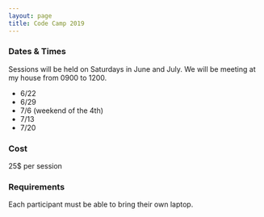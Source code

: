 ```yaml
---
layout: page
title: Code Camp 2019
---
```


### Dates & Times ###
Sessions will be held on Saturdays in June and July.
We will be meeting at my house from 0900 to 1200.
- 6/22
- 6/29
- 7/6 (weekend of the 4th)
- 7/13
- 7/20


### Cost ###
25$ per session


### Requirements ###
Each participant must be able to bring their own laptop.

